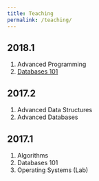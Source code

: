 ```yaml
---
title: Teaching
permalink: /teaching/
---
```


## 2018.1

1. Advanced Programming
1. [Databases 101](/teaching/bd1)

## 2017.2

1. Advanced Data Structures
1. Advanced Databases

## 2017.1

1. Algorithms
1. Databases 101
1. Operating Systems (Lab)
